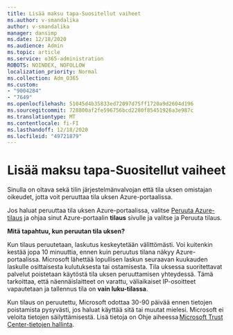 ```yaml
---
title: Lisää maksu tapa-Suositellut vaiheet
ms.author: v-smandalika
author: v-smandalika
manager: dansimp
ms.date: 12/18/2020
ms.audience: Admin
ms.topic: article
ms.service: o365-administration
ROBOTS: NOINDEX, NOFOLLOW
localization_priority: Normal
ms.collection: Adm_O365
ms.custom:
- "9004284"
- "7649"
ms.openlocfilehash: 51045d4b35833ed72097d75ff1720a9d2604d196
ms.sourcegitcommit: 728800af2fe596756bcd2280f85451926a3e987c
ms.translationtype: MT
ms.contentlocale: fi-FI
ms.lasthandoff: 12/18/2020
ms.locfileid: "49721879"
---
```

# <a name="add-payment-method---recommended-steps"></a>Lisää maksu tapa-Suositellut vaiheet

Sinulla on oltava sekä tilin järjestelmänvalvojan että tila uksen omistajan oikeudet, jotta voit peruuttaa tila uksen Azure-portaalissa. 

Jos haluat peruuttaa tila uksen Azure-portaalissa, valitse [Peruuta Azure-tilaus](https://ms.portal.azure.com/#blade/Microsoft_Azure_Billing/SubscriptionsBlade) ja ohjaa sinut Azure-portaalin **tilaus** sivulle ja valitse ja Peruuta tilaus. 

**Mitä tapahtuu, kun peruutan tila uksen?** 

Kun tilaus peruutetaan, laskutus keskeytetään välittömästi. Voi kuitenkin kestää jopa 10 minuuttia, ennen kuin peruutus tilana näkyy Azure-portaalissa. Microsoft lähettää lopullisen laskun seuraavan kuukauden laskulle osittaisesta kulutuksesta tai ostamisesta. Tila uksessa suoritettavat palvelut poistetaan käytöstä tila uksen peruuttamisen yhteydessä. Tämä tarkoittaa, että näennäislaitteet on varattu, väliaikaiset IP-osoitteet vapautetaan ja tallennus tila on **vain luku-tilassa**. 

Kun tilaus on peruutettu, Microsoft odottaa 30-90 päivää ennen tietojen poistamista pysyvästi, jos haluat käyttää sitä tai muutat mielesi. Microsoft ei veloita tietojen säilyttämisestä. Lisä tietoja on Ohje aiheessa [Microsoft Trust Center-tietojen hallinta](https://www.microsoft.com/trust-center/privacy/data-management#leave).



